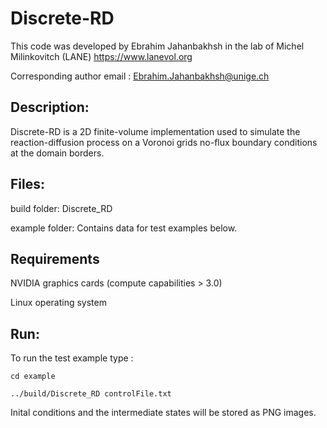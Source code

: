 # Discrete-RD
This code was developed by Ebrahim Jahanbakhsh in the lab of Michel Milinkovitch (LANE) https://www.lanevol.org

Corresponding author email : Ebrahim.Jahanbakhsh@unige.ch

## Description:

Discrete-RD is a 2D finite-volume implementation used to simulate the reaction-diffusion process on a Voronoi grids no-flux boundary conditions at the domain borders.

## Files:

build folder:   Discrete_RD

example folder: Contains data for test examples below.

## Requirements

NVIDIA graphics cards (compute capabilities > 3.0)

Linux operating system

## Run:

To run the test example type :

	cd example

	../build/Discrete_RD controlFile.txt

Inital conditions and the intermediate states will be stored as PNG images.
